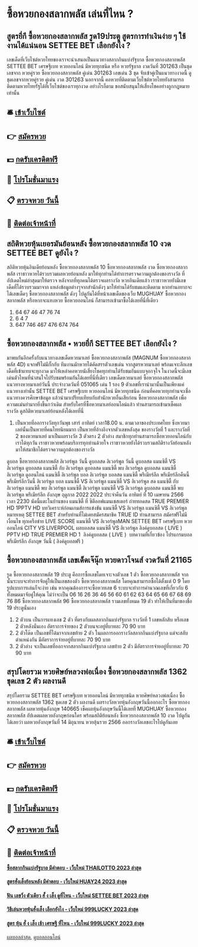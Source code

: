# ซื้อหวยกองสลากพลัส เล่นที่ไหน ?
## สูตรยี่กี ซื้อหวยกองสลากพลัส รูด19ประตู สูตรการทำเงินง่าย ๆ ใช้งานได้แน่นอน SETTEE BET เลือกยังไง ?
เลขเด็ดที่เว็บไซต์หวยไทยของเราจะนำเสนอเป็นแนวทางสลากกินแบ่งรัฐบาล ซื้อหวยกองสลากพลัส SETTEE BET เศรษฐีเบท หวยออนไลน์ มีหวยทุกชนิด หรือ หวยรัฐบาล งวดวันที่ 301263 เป็นชุดเลขจาก หวยคู่รวย ซื้อหวยกองสลากพลัส คู่เด่น 301263 เลขเด่น 3 ชุด จับเข้าคู่เป็นแนวทางงวดนี้ ดูชุดเลขจากหวยคู่รวย คู่เด่น งวด 301263 นอกจากนี้ คอหวยที่ติดตามเว็บไซต์หวยไทยยังสามารถติดตามหวยไทยรัฐได้ที่เว็บไซต์ของเราทุกงวด อย่างไรก็ตาม ขอสนับสนุนให้เสี่ยงโชคอย่างถูกกฎหมายเท่านั้น

## 🛎 [เข้าเว็บไซต์](https://bit.ly/3BG5bNw)
## 👉 [สมัครหวย](https://bit.ly/3BG5bNw)
## 💵 [กดรับเครดิตฟรี](https://bit.ly/3C3mvgS)
## 👑 [โปรโมชั่นมาแรง](https://bit.ly/3C3mvgS)
## 📋 [ตรวจหวย วันนี้](https://bit.ly/3C3mvgS)
## 📱 [ติดต่อเจ้าหน้าที่](https://bit.ly/3C3mvgS)

## สถิติหวยหุ้นเยอรมันย้อนหลัง ซื้อหวยกองสลากพลัส 10 งวด SETTEE BET ดูยังไง ?
สถิติหวยหุ้นอินเดียย้อนหลัง ซื้อหวยกองสลากพลัส 10 ซื้อหวยกองสลากพลัส งวด ซื้อหวยกองสลากพลัส เราชาวหวยได้รวบรวมผลหวยย้อนหลัง มาให้ทุกท่านได้ทำการตรวจความถูกต้องของรางวัล ที่อัปเดตใหม่ล่าสุดมาให้ตรวจ
หลังจากที่ทุกคนได้ตรวจผลรางวัล หวยอินเดียแล้ว เราชาวหวยยังมีเลขเด็ดที่ได้รวบรวมมาจาก แหล่งข้อมูลต่างๆจากสำนักดังๆ มาให้ท่านได้รับชมและติดตาม หากท่านอยากจะได้เลขเด็ดๆ ซื้อหวยกองสลากพลัส ดังๆ ไปดูกันได้ที่หน้าเลขเด็ดของเว็บ MUGHUAY ซื้อหวยกองสลากพลัส หรือหากจะแทงหวย ซื้อหวยออนไลน์ ก็สามารถเข้ามาซื้อได้เลยที่นี่ที่เดียว
1. 64 67 46 47 76 74
2. 6 4 7
3. 647 746 467 476 674 764

## ซื้อหวยกองสลากพลัส • หวยยี่กี SETTEE BET เลือกยังไง ?
มาพบกันอีกครั้งกับแนวทางเลขเด็ดหวยมาเลย์ ซื้อหวยกองสลากพลัส (MAGNUM ซื้อหวยกองสลากพลัส 4D) แจกฟรีไม่มีกั๊กกับ ทีมงานมักหวยได้คัดสรรตัวเลขเด่น จากสูตรหวยมาเลย์ พร้อมเจาะลึกเลขเด็ดที่เข้าแทบจะทุกงวด มาให้เหล่าคอหวยนัเสี่ยงโชคทุกท่านได้รับชมกันแบบจุอกจุใจ ในงวดนี้จะมีเลขเด่นตัวไหนที่น่าสนใจไปรับชมพร้อมกันได้เลยที่นี่ที่เดียว
เลขเด็ดหวยมาเลย์ ซื้อหวยกองสลากพลัส แนวทางหวยมาเลย์วันนี้ ประจำงวดวันที่ 051065 เด่น 1 รอง 9
ตัวเลขที่เรานำมานั้นเป็นเพียงแค่แนวทางเท่านั้น SETTEE BET เศรษฐีเบท หวยออนไลน์ มีหวยทุกชนิด ก่อนที่คอหวยทุกท่านจะเชื่อแนวทางควรศึกษาข้อมูล แล้วนำมาเปรียบเทียบกับสำนักหวยอื่นเสียก่อน ซื้อหวยกองสลากพลัส เพื่อความแม่นยำมากยิ่งขึ้นกว่าเดิม สำหรับใครที่ซื้อหวยมาเลย์ออนไลน์แล้ว ท่านสามารถเข้ามาเช็คผลรางวัล ดูสถิติหวยมาเลย์ย้อนหลังได้เลยที่นี่
1. เป็นหวยที่ออกรางวัลทุกวันพุธ เสาร์ อาทิตย์ เวลา18.00 น. ตามเวลาของประเทศไทย ซึ่งหวยมาเลย์นั้นเป็นหวยที่คนไทยนิยมมาก เป็นหวยที่อ้างอิงจากตัวเลขหลังสุด ของรางวัลที่ 1 และรางวัลที่ 2 ของหวยมาเลย์ มาเป็นผลรางวัล 3 ตัวตรง 2 ตัวล่าง สมาชิกทุกท่านสามารถซื้อหวยออนไลน์กับเราได้ทุกวัน เราชาวหวยพร้อมบริการทุกท่านด้วยใจ เราชาวหวยยังได้รวบรวมสถิติรางวัลย้อนหลัง มาให้สมาชิกได้ตรวจความถูกต้องของรางวัล

ดูบอล ซื้อหวยกองสลากพลัส ลิเวอร์พูล วันนี้ ดูบอลสด ลิเวอร์พูล วันนี้ ดูบอลสด แมนซิตี้ VS ลิเวอร์พูล ดูบอลสด แมนซิตี้ กับ ลิเวอร์พูล ดูบอลสด แมนซิตี้ พบ ลิเวอร์พูล ดูบอลสด แมนซิตี้ ลิเวอร์พูล ดูออนไลน์ แมนซิตี้ ลิเวอร์พูล บอล ลิเวอร์พูล บอลสด แมนซิตี้ พรีเมียร์ลีก พรีเมียร์ลีกคืนนี้ พรีเมียร์ลีกวันนี้ ลิเวอร์พูล บอล แมนซิตี้ VS ลิเวอร์พูล แมนซิตี้ VS ลิเวอร์พูล สด แมนซิตี้ กับ ลิเวอร์พูล แมนซิตี้ พบ ลิเวอร์พูล แมนซิตี้ ลิเวอร์พูล
แมนซิตี้ VS ลิเวอร์พูล
ดูบอลสด แมนซิตี้ พบ ลิเวอร์พูล พรีเมียร์ลีก อังกฤษ ฤดูกาล 2022 2022 ประจำคืนวัน อาทิตย์ ที่ 10 เมษายน 2566 เวลา 2230 นัดนี้แตะในบ้านของ แมนซิตี้ ที่ ซิตีออฟแมนเชสเตอร์ ถ่ายทอดสด TRUE PREMIER HD 1PPTV HD
บทวิเคราะห์ก่อนเกมส์การแข่งขัน แมนซิตี้ VS ลิเวอร์พูล
แมนซิตี้ VS ลิเวอร์พูล
หมายเหตุ SETTEE BET สำหรับท่านที่ไม่เคยสมัครสมาชิค TRUE ID ท่านสามารถ สมัครฟรีไม่มีเงื่อนไข ทุกเครือข่าย
LIVE SCORE แมนซิตี้ VS ลิเวอร์พูลMAN SETTEE BET เศรษฐีเบท หวยออนไลน์ CITY VS LIVERPOOL
 ผลบอลสด แมนซิตี้ VS ลิเวอร์พูล 
ลิงค์ดูบอลสด ( LIVE )
 PPTV HD 
TRUE PREMIER HD 1
 ลิงค์ดูบอลสด ( LIVE ) 
บทความที่เกี่ยวข้อง
โปรแกรมบอล พรีเมียร์ลีก อังกฤษ วันนี้ ( ลิงค์ดูบอลฟรี )

## ซื้อหวยกองสลากพลัส เลขเด็ดเจ๊นุ๊ก หวยดาวโจนส์ งวดวันที่ 21165
รูด ซื้อหวยกองสลากพลัส 19 ประตู คือการซื้อเลขโดยเจาะจงตัวเลข 1 ตัว ซื้อหวยกองสลากพลัส จากนั้นระบบจะทำการจับคู่ให้เป็นเลขสองตัว ซื้อหวยกองสลากพลัส โดยคุณสามารถซื้อได้ตั้งแต่ 0 9 โดยรูปแบบการเล่นก็จะง่าย เช่น หากคุณต้องการจะซื้อหวยเลข 6 ระบบจะทำการคำนวณเลขที่เกี่ยวกับ 6 ทั้งหมดมาจับคู่ให้คุณ ไม่ว่าจะเป็น 06 16 26 36 46 56 60 61 62 63 64 65 66 67 68 69 76 86 ซื้อหวยกองสลากพลัส 96 ซื้อหวยกองสลากพลัส รวมเลขทั้งหมด 19 ตัว ทำให้เป็นที่มาของชื่อ 19 ประตูนั่นเอง
1. 2 ตัวบน เป็นการแทงเลข 2 ตัว ที่ตรงกับผลสลากกินแบ่งรัฐบาล รางวัลที่ 1 เลขหลักสิบ หรือเลข 2 ตัวหลังนั่นเอง อัตราการจ่ายของ 2 ตัวบนจะอยู่ที่บาทละ 70 90 บาท
2. 2 ตัวโต๊ด เป็นเลขที่ได้มาจากเลขท้าย 2 ตัว ในผลการออกรางวัลสลากกินแบ่งรัฐบาล แต่จะสลับตำแหน่งกัน มีอัตราการจ่ายอยู่ที่บาทละ 70 90 บาท
3. 2 ตัวล่าง จะเป็นเลขที่ออกจากสลากกินแบ่งรัฐบาล เลขท้าย 2 ตัว มีอัตราการจ่ายอยู่ที่บาทละ 70 90 บาท

## สรุปโดยรวม หวยศิษย์หลวงพ่อเนื่อง ซื้อหวยกองสลากพลัส 1362 ชุดเลข 2 ตัว ผลงานดี
สรุปโดยรวม SETTEE BET เศรษฐีเบท หวยออนไลน์ มีหวยทุกชนิด หวยศิษย์หลวงพ่อเนื่อง ซื้อหวยกองสลากพลัส 1362 ชุดเลข 2 ตัว ผลงานดี ผลรางวัลหวยหุ้นอังกฤษวันนี้ออกอะไร ซื้อหวยกองสลากพลัส ผลหวยหุ้นอังกฤษ 140665 เช็คผลหุ้นอังกฤษวันนี้ได้เลยที่ MUGHUAY ซื้อหวยกองสลากพลัส อัปเดตผลหวยอังกฤษก่อนใคร พร้อมสถิติย้อนหลัง ซื้อหวยกองสลากพลัส 10 งวด ไปดูกันได้เลยว่า ผลหวยอังกฤษวันที่ 14 มิถุนายน หวยลุ้นรวย 2566 ออกรางวัลเลขอะไรไปดูกันเลย

## 🛎 [เข้าเว็บไซต์](https://bit.ly/3BG5bNw)
## 👉 [สมัครหวย](https://bit.ly/3BG5bNw)
## 💵 [กดรับเครดิตฟรี](https://bit.ly/3C3mvgS)
## 👑 [โปรโมชั่นมาแรง](https://bit.ly/3C3mvgS)
## 📋 [ตรวจหวย วันนี้](https://bit.ly/3C3mvgS)
## 📱 [ติดต่อเจ้าหน้าที่](https://bit.ly/3C3mvgS)

#### [ซื้อสลากกินแบ่งรัฐบาล มีคำตอบ - เว็บใหม่ THAILOTTO 2023 ล่าสุด](https://atom.io/themes/ซื้อสลากกินแบ่งรัฐบาล%20มีคำตอบ%20-%20เว็บใหม่%20thailotto%202023%20ล่าสุด)
#### [สูตรฮั่งเส็งย้อนหลัง มีคำตอบ - เว็บใหม่ HUAY24 2023 ล่าสุด](https://atom.io/themes/สูตรฮั่งเส็งย้อนหลัง%20มีคำตอบ%20-%20เว็บใหม่%20huay24%202023%20ล่าสุด)
#### [ฟัน เลขวิ่ง ตัวเดียว ฮั้ ง เส็ง ดูที่ไหน - เว็บใหม่ SETTEE BET 2023 ล่าสุด](https://atom.io/themes/ฟัน%20เลขวิ่ง%20ตัวเดียว%20ฮั้%20ง%20เส็ง%20ดูที่ไหน%20-%20เว็บใหม่%20settee%20bet%202023%20ล่าสุด)
#### [วิธีเล่นหวยหุ้นฮั่งเส็ง เลือกยังไง - เว็บใหม่ 999LUCKY 2023 ล่าสุด](https://atom.io/themes/วิธีเล่นหวยหุ้นฮั่งเส็ง%20เลือกยังไง%20-%20เว็บใหม่%20999lucky%202023%20ล่าสุด)
#### [สูตร หุ้น ฮั่ ง เส็ง เช้า เศรษฐี ที่ไหน - เว็บใหม่ 999LUCKY 2023 ล่าสุด](https://atom.io/themes/สูตร%20หุ้น%20ฮั่%20ง%20เส็ง%20เช้า%20เศรษฐี%20ที่ไหน%20-%20เว็บใหม่%20999lucky%202023%20ล่าสุด)

[ผลบอลล่าสุด](https://siamsport.tv "ผลบอลล่าสุด"), [ดูบอลออนไลน์](https://siamsport.tv/ดูบอลสด "ดูบอลออนไลน์")